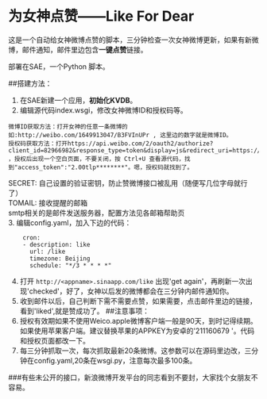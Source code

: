 为女神点赞——Like For Dear
===========
这是一个自动给女神微博点赞的脚本，三分钟检查一次女神微博更新，如果有新微博，邮件通知，邮件里边包含**一键点赞**链接。

部署在SAE，一个Python 脚本。

##搭建方法：
1. 在SAE新建一个应用，**初始化KVDB**。
2. 编辑源代码index.wsgi，修改女神微博ID和授权码等。
>
	微博ID获取方法：打开女神的任意一条微博的如:http://weibo.com/1649913047/B3FVInUPr , 这里边的数字就是微博ID。  
    授权码获取方法：打开https://api.weibo.com/2/oauth2/authorize?client_id=82966982&response_type=token&display=js&redirect_uri=https://api.weibo.com/oauth2/default.html ，授权后出现一个空白页面，不要关闭，按 Ctrl+U 查看源代码，找到"access_token":"2.00tlp********"。嗯，授权码就找到了。

SECRET: 自己设置的验证密钥，防止赞微博接口被乱用（随便写几位字母就行了）  
TOMAIL: 接收提醒的邮箱  
smtp相关的是邮件发送服务器，配置方法见各邮箱帮助页    
3. 编辑config.yaml，加入下边的代码：
```
    cron:
    - description: like
      url: /like
      timezone: Beijing
      schedule: "*/3 * * * *"
```
4. 打开 `http://<appname>.sinaapp.com/like` 出现'get again'，再刷新一次出现'checked'，好了，女神以后发的微博都会在三分钟内邮件通知你。
5. 收到邮件以后，自己判断下需不需要点赞，如果需要，点击邮件里边的链接，看到'liked',就是赞成功了。
##注意事项：
 1. 授权有效期如果不使用Weico.apple微博客户端一般是90天，到时记得续期。如果使用苹果客户端。建议替换苹果的APPKEY为安卓的'211160679 '。代码和授权页面都改一下。
 2. 每三分钟抓取一次，每次抓取最新20条微博。这参数可以在源码里边改，三分钟在config.yaml,20条在wsgi.py，注意每次最多100条。
 
###有些未公开的接口，新浪微博开发平台的同志看到不要封，大家找个女朋友不容易。

